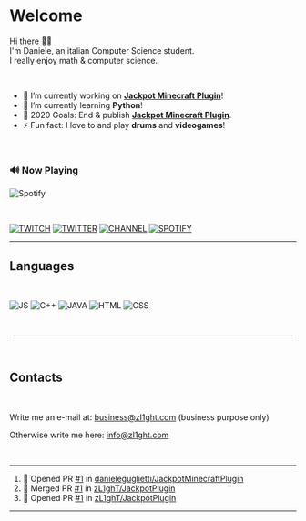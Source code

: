 
# Welcome

<p>Hi there 👋🏻 <br/>
I'm Daniele, an italian Computer Science student.<br/>
I really enjoy math & computer science.</p>

<br/>

- 🔭 I’m currently working on **[Jackpot Minecraft Plugin](https://github.com/danieleguglietti/JackpotMinecraftPlugin)**!
- 📖 I’m currently learning **Python**!
- 🥅 2020 Goals: End & publish **[Jackpot Minecraft Plugin](https://github.com/danieleguglietti/JackpotMinecraftPlugin)**.
- ⚡ Fun fact: I love to and play **drums** and **videogames**!

<br/>


### 🔊 Now Playing

![Spotify](https://novatorem.danieleguglietti.vercel.app/api/spotify)

<br/>

[![TWITCH](https://img.shields.io/badge/zL1ghT__%20-%239146FF.svg?&style=for-the-badge&logo=Twitch&logoColor=white)](https://www.twitch.tv/zl1ght_)
[![TWITTER](https://img.shields.io/badge/@d__guglietti-%231DA1F2.svg?&style=for-the-badge&logo=twitter&logoColor=white)](https://twitter.com/d_guglietti)
[![CHANNEL](https://img.shields.io/badge/zl1ght__-%23FF0000.svg?&style=for-the-badge&logo=youtube&logoColor=white)](https://www.youtube.com/channel/UC9QutyUtsEd9Svsu5KbnlJA/)
[![SPOTIFY](https://img.shields.io/badge/spotify-%231ED760.svg?&style=for-the-badge&logo=spotify&logoColor=white)](https://open.spotify.com/user/5ww3leqjy5khcb7zo2e1gvp7d?si=EBol0E15Q-KVVUzPVjtprA)

---

## Languages

<br/>

![JS](https://img.shields.io/badge/javascript%20-%23323330.svg?&style=for-the-badge&logo=javascript&logoColor=%23F7DF1E)
![C++](https://img.shields.io/badge/c++%20-%2300599C.svg?&style=for-the-badge&logo=c%2B%2B&ogoColor=white)
![JAVA](https://img.shields.io/badge/java-%23ED8B00.svg?&style=for-the-badge&logo=java&logoColor=white)
![HTML](https://img.shields.io/badge/html5%20-%23E34F26.svg?&style=for-the-badge&logo=html5&logoColor=white)
![CSS](https://img.shields.io/badge/css3%20-%231572B6.svg?&style=for-the-badge&logo=css3&logoColor=white)

<br/>
<!-- <br/> -->

<!-- ## Frameworks

<br/>

![MATERIALUI](https://img.shields.io/badge/material%20ui%20-%230081CB.svg?&style=for-the-badge&logo=material-ui&logoColor=white) -->

---
<br/>

## Contacts

<br/>

Write me an e-mail at: [business@zl1ght.com](mailto:business@zl1ght.com) (business purpose only)

Otherwise write me here: [info@zl1ght.com](mailto:business@zl1ght.com)

<br/>

---

<!--START_SECTION:activity-->
1. 💪 Opened PR [#1](https://github.com//danieleguglietti/JackpotMinecraftPlugin/pull/1) in [danieleguglietti/JackpotMinecraftPlugin](https://github.com//danieleguglietti/JackpotMinecraftPlugin)
2. 🎉 Merged PR [#1](https://github.com//zL1ghT/JackpotPlugin/pull/1) in [zL1ghT/JackpotPlugin](https://github.com//zL1ghT/JackpotPlugin)
3. 💪 Opened PR [#1](https://github.com//zL1ghT/JackpotPlugin/pull/1) in [zL1ghT/JackpotPlugin](https://github.com//zL1ghT/JackpotPlugin)
<!--END_SECTION:activity-->

---
